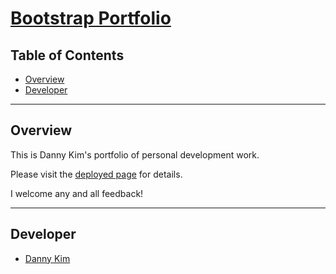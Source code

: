# <a href="https://danninemx.github.io/Bootstrap-Portfolio/portfolio.html">Bootstrap Portfolio</a> <a name="top"></a>

## Table of Contents <a name="toc"></a>

- [Overview](#overview)
- [Developer](#team)

---

## Overview <a name="overview"></a>

This is Danny Kim's portfolio of personal development work.

Please visit the [deployed page](https://danninemx.github.io/Bootstrap-Portfolio/portfolio.html) for details.

I welcome any and all feedback!

---

## Developer <a name="team"></a>

- [Danny Kim](https://github.com/danninemx)

